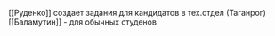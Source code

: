 [[Руденко]] создает задания для кандидатов в тех.отдел (Таганрог)
[[Баламутин]] - для обычных студенов

